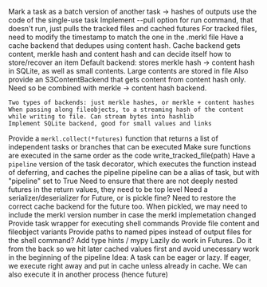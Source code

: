 Mark a task as a batch version of another task -> hashes of outputs use the code of the single-use task
Implement --pull option for run command, that doesn't run, just pulls the tracked files and cached futures
    For tracked files, need to modify the timestamp to match the one in the .merkl file
Have a cache backend that dedupes using content hash.
    Cache backend gets content, merkle hash and content hash and can decide itself how to store/recover an item
    Default backend: stores merkle hash -> content hash in SQLite, as well as small contents. Large contents are stored
    in file
    Also provide an S3ContentBackend that gets content from content hash only. Need so be combined with merkle ->
    content hash backend.

    Two types of backends: just merkle hashes, or merkle + content hashes
    When passing along fileobjects, to a streaming hash of the content while writing to file. Can stream bytes into hashlib
    Implement SQLite backend, good for small values and links
Provide a `merkl.collect(*futures)` function that returns a list of independent tasks or branches that can be executed
Make sure functions are executed in the same order as the code
write_tracked_file(path)
Have a `pipeline` version of the task decorator, which executes the function instead of deferring, and caches the pipeline
    pipeline can be a alias of task, but with "pipeline" set to True
    Need to ensure that there are not deeply nested futures in the return values, they need to be top level
    Need a serializer/deserializer for Future, or is pickle fine? Need to restore the correct cache backend for the
    future too. When pickled, we may need to include the merkl version number in case the merkl implemetation
    changed
Provide task wrapper for executing shell commands
    Provide file content and fileobject variants
    Provide paths to named pipes instead of output files for the shell command?
Add type hints / mypy
Lazily do work in Futures. Do it from the back so we hit later cached values first and avoid unecessary work in the beginning of the pipeline
Idea: A task can be eager or lazy. If eager, we execute right away and put in cache unless
already in cache. We can also execute it in another process (hence future)
